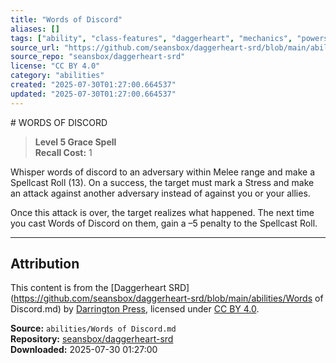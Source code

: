 ```yaml
---
title: "Words of Discord"
aliases: []
tags: ["ability", "class-features", "daggerheart", "mechanics", "powers", "reference", "srd", "ttrpg"]
source_url: "https://github.com/seansbox/daggerheart-srd/blob/main/abilities/Words of Discord.md"
source_repo: "seansbox/daggerheart-srd"
license: "CC BY 4.0"
category: "abilities"
created: "2025-07-30T01:27:00.664537"
updated: "2025-07-30T01:27:00.664537"
---
```


﻿# WORDS OF DISCORD

> **Level 5 Grace Spell**  
> **Recall Cost:** 1

Whisper words of discord to an adversary within Melee range and make a Spellcast Roll (13). On a success, the target must mark a Stress and make an attack against another adversary instead of against you or your allies.

Once this attack is over, the target realizes what happened. The next time you cast Words of Discord on them, gain a –5 penalty to the Spellcast Roll.

---

## Attribution

This content is from the [Daggerheart SRD](https://github.com/seansbox/daggerheart-srd/blob/main/abilities/Words of Discord.md) by [Darrington Press](https://darringtonpress.com/), licensed under [CC BY 4.0](https://creativecommons.org/licenses/by/4.0/).

**Source:** `abilities/Words of Discord.md`  
**Repository:** [seansbox/daggerheart-srd](https://github.com/seansbox/daggerheart-srd)  
**Downloaded:** 2025-07-30 01:27:00

